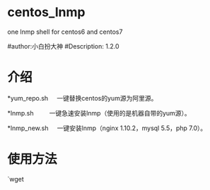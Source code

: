 # centos_lnmp
one lnmp shell for centos6 and centos7

#author:小白扮大神
#Description: 1.2.0

# 介绍

*yum_repo.sh     一键替换centos的yum源为阿里源。

*lnmp.sh         一键急速安装lnmp（使用的是机器自带的yum源）。

*lnmp_new.sh     一键安装lnmp（nginx 1.10.2，mysql 5.5，php 7.0）。

# 使用方法

`wget 
